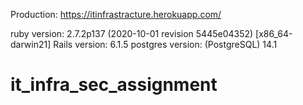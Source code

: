 Production: https://itinfrastracture.herokuapp.com/

ruby version: 2.7.2p137 (2020-10-01 revision 5445e04352) [x86_64-darwin21]
Rails version: 6.1.5
postgres version: (PostgreSQL) 14.1
# it_infra_sec_assignment
